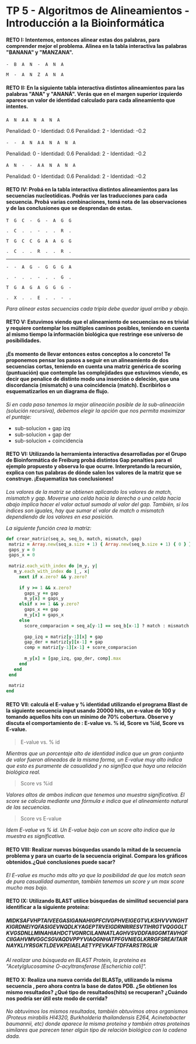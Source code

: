 # TP 5 - Algoritmos de Alineamientos - Introducción a la Bioinformática
 
#### RETO I: Intentemos, entonces alinear estas dos palabras, para comprender mejor el problema. Alinea en la tabla interactiva las palabras "BANANA" y "MANZANA".
 
`-  B  A  N  -  A  N  A`
 
`M  -  A  N  Z  A  N  A`
 
#### RETO II: En la siguiente tabla interactiva distintos alineamientos para las palabras "ANA" y "ANANÁ". Verás que en el margen superior izquierdo aparece un valor de identidad calculado para cada alineamiento que intentes.
 
`A  N  A`
`A  N  A  N  A`
 
Penalidad: 0 - Identidad: 0.6
Penalidad: 2 - Identidad: -0.2
 
`-  -  A  N  A`
`A  N  A  N  A`
 
Penalidad: 0 - Identidad: 0.6
Penalidad: 2 - Identidad: -0.2
 
`A  N  -  -  A`
`A  N  A  N  A`
 
Penalidad: 0 - Identidad: 0.6
Penalidad: 2 - Identidad: -0.2

#### RETO IV: Probá en la tabla interactiva distintos alineamientos para las secuencias nucleotídicas. Podrás ver las traducciones para cada secuencia. Probá varias combinaciones, tomá nota de las observaciones y de las conclusiones que se desprendan de estas.
 
`T  G  C  -  G  -  A  G  G`
 
`.  C  .  .  -  .  .  R  .`
 
`T  G  C  C  G  A  A  G  G`
 
`.  C  .  .  R  .  .  R  .`
 
---
 
`-  -  A  G  -  G  G  G  A`
 
`.  -  .  .  -  .  .  G  .`
 
`T  G  A  G  A  G  G  G  -`
 
`.  X  .  .  E  .  .  -  .`

*Para alinear estas secuencias cada tripla debe quedar igual arriba y abajo.*

#### RETO V: Estuvimos viendo que el alineamiento de secuencias no es trivial y requiere contemplar los múltiples caminos posibles, teniendo en cuenta al mismo tiempo la información biológica que restringe ese universo de posibilidades.
 
#### ¡Es momento de llevar entonces estos conceptos a lo concreto! Te proponemos pensar los pasos a seguir en un alineamiento de dos secuencias cortas, teniendo en cuenta una matriz genérica de scoring (puntuación) que contemple las complejidades que estuvimos viendo, es decir que penalice de distinto modo una inserción o deleción, que una discordancia (mismatch) o una coincidencia (match). Escribirlos o esquematizarlos en un diagrama de flujo.
 
*Si en cada paso tenemos la mejor alineación posible de la sub-alineación (solución recursiva), debemos elegir la opción que nos permita maximizar el puntaje:*

 - sub-solucion + gap izq
 - sub-solucion + gap der
 - sub-solucion + coincidencia
 
#### RETO VI: Utilizando la herramienta interactiva desarrolladas por el Grupo de Bioinformática de Freiburg probá distintos Gap penalties para el ejemplo propuesto y observa lo que ocurre. Interpretando la recursión, explica con tus palabras de dónde salen los valores de la matriz que se construye. ¡Esquematiza tus conclusiones!
 
*Los valores de la matriz se obtienen aplicando los valores de match, mismatch y gap. Moverse una celda hacia la derecha o una celda hacia abajo implica hacer el valor actual sumado al valor del gap. También, si los índices son iguales, hay que sumar el valor de match o mismatch dependiendo de los valores en esa posición.*
 
*La siguiente función crea la matriz:*

```ruby
def crear_matriz(seq_a, seq_b, match, mismatch, gap)
 matriz = Array.new(seq_a.size + 1) { Array.new(seq_b.size + 1) { 0 } }
 gaps_y = 0
 gaps_x = 0
 
 matriz.each_with_index do |m_y, y|
   m_y.each_with_index do |_, x|
     next if x.zero? && y.zero?
 
     if y >= 1 && x.zero?
       gaps_y += gap
       m_y[x] = gaps_y
     elsif x >= 1 && y.zero?
       gaps_x += gap
       m_y[x] = gaps_x
     else
       score_comparacion = seq_a[y-1] == seq_b[x-1] ? match : mismatch
      
       gap_izq = matriz[y-1][x] + gap
       gap_der = matriz[y][x-1] + gap
       comp = matriz[y-1][x-1] + score_comparacion
    
       m_y[x] = [gap_izq, gap_der, comp].max
     end
   end
 end
 
 matriz
end
```
#### RETO VII: calculá el E-value y % identidad utilizando el programa Blast de la siguiente secuencia input usando 20000 hits, un e-value de 100 y tomando aquellos hits con un mínimo de 70% cobertura. Observe y discuta el comportamiento de : E-value vs. % id, Score vs %id, Score vs E-value.
 
> E-value vs. % id
 
*Mientras que un porcentaje alto de identidad indica que un gran conjunto de valor fueron alineados de la misma forma, un E-value muy alto indica que esto es puramente de casualidad y no significa que haya una relación biológica real.*
 
> Score vs %id
 
*Valores altos de ambos indican que tenemos una muestra significativa. El score se calcula mediante una fórmula e indica que el alineamiento natural de las secuencias.*
 
> Score vs E-value
 
*Idem E-value vs % id. Un E-value bajo con un score alto indica que la muestra es significativa.*
 
#### RETO VIII: Realizar nuevas búsquedas usando la mitad de la secuencia problema y para un cuarto de la secuencia original. Compara los gráficos obtenidos.¿Qué conclusiones puede sacar?
 
*El E-value es mucho más alto ya que la posibilidad de que los match sean de pura casualidad aumentan, también tenemos un score y un max score mucho mas bajo.*
 
#### RETO IX: Utilizando BLAST utilice búsquedas de similitud secuencial para identificar a la siguiente proteína:
 
##### MIDKSAFVHPTAIVEEGASIGANAHIGPFCIVGPHVEIGEGTVLKSHVVVNGHTKIGRDNEIYQFASIGEVNQDLKYAGEPTRVEIGDRNRIRESVTIHRGTVQGGGLTKVGSDNLLMINAHIAHDCTVGNRCILANNATLAGHVSVDDFAIIGGMTAVHQFCIIGAHVMVGGCSGVAQDVPPYVIAQGNHATPFGVNIEGLKRRGFSREAITAIRNAYKLIYRSGKTLDEVKPEIAELAETYPEVKAFTDFFARSTRGLIR
 
*Al realizar una búsqueda en BLAST Protein, la proteina es "Acetylglucosamine O-acyltransferase [Escherichia coli]".*
 
#### RETO X: Realiza una nueva corrida del BLASTp, utilizando la misma secuencia , pero ahora contra la base de datos PDB. ¿Se obtienen los mismo resultados? ¿Qué tipo de resultados(hits) se recuperan? ¿Cuándo nos podría ser útil este modo de corrida?
 
*No obtuvimos los mismos resultados, también obtuvimos otros organismos (Proteus mirabilis HI4320, Burkholderia thailandensis E264, Acinetobacter baumannii, etc) donde aparece la misma proteína y también otras proteínas similares que parecen tener algún tipo de relación biológica con la cadena dada.*
